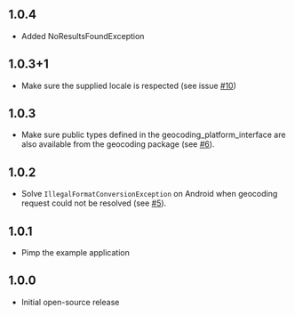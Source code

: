 ## 1.0.4

- Added NoResultsFoundException

## 1.0.3+1

* Make sure the supplied locale is respected (see issue [#10](https://github.com/Baseflow/flutter-geocoding/issues/10))

## 1.0.3

* Make sure public types defined in the geocoding_platform_interface are also available from the geocoding package (see [#6](https://github.com/Baseflow/flutter-geocoding/issues/6)).

## 1.0.2

* Solve `IllegalFormatConversionException` on Android when geocoding request could not be resolved (see [#5](https://github.com/Baseflow/flutter-geocoding/issues/5)).

## 1.0.1

* Pimp the example application

## 1.0.0

* Initial open-source release
